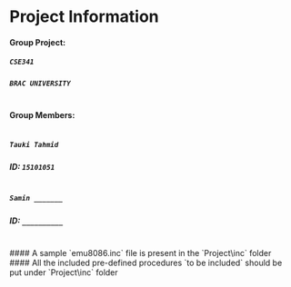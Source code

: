 # Project Information </br >
#### Group Project: </br >
##### `CSE341` </br >
##### `BRAC UNIVERSITY` </br > </br >
#### Group Members: </br > </br >
##### `Tauki Tahmid` </br>
##### ID: `15101051` </br > </br >
##### `Samin _______` </br >
##### ID: `__________` </br >

</br >
#### A sample `emu8086.inc` file is present in the `Project\inc` folder </br >
#### All the included pre-defined procedures `to be included` should be put under `Project\inc` folder
